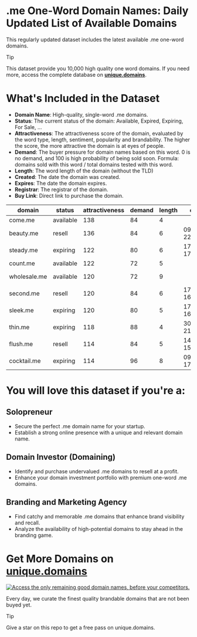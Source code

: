 
# .me One-Word Domain Names: Daily Updated List of Available Domains

This regularly updated dataset includes the latest available .me one-word domains.

> [!TIP]
> This dataset provide you 10,000 high quality one word domains.
> If you need more, access the complete database on **[unique.domains](https://unique.domains?utm_source=github&utm_medium=dataset&utm_campaign=.me&utm_content=description.top)**.

# What's Included in the Dataset

- **Domain Name**: High-quality, single-word .me domains.
- **Status**: The current status of the domain: Available, Expired, Expiring, For Sale, ...
- **Attractiveness**: The attractiveness score of the domain, evaluated by the word type, length, sentiment, popularity and brandability. The higher the score, the more attractive the domain is at eyes of people.
- **Demand**: The buyer pressure for domain names based on this word. 0 is no demand, and 100 is high probability of being sold soon. Formula: domains sold with this word / total domains tested with this word.
- **Length**: The word length of the domain (without the TLD)
- **Created**: The date the domain was created.
- **Expires**: The date the domain expires.
- **Registrar**: The registrar of the domain.
- **Buy Link**: Direct link to purchase the domain.

| domain       | status    | attractiveness | demand | length | created          | expires          | registrar        | sectors                              |
| ------------ | --------- | -------------- | ------ | ------ | ---------------- | ---------------- | ---------------- | ------------------------------------ |
| come.me      | available | 138            | 84     | 4      |                  |                  |                  | Business,Education,Technology        |
| beauty.me    | resell    | 136            | 84     | 6      | 09/09/2008 22:29 | 09/09/2025 22:29 | NameCheap, Inc.  | Fashion,Media,Retail                 |
| steady.me    | expiring  | 122            | 80     | 6      | 17/07/2008 17:28 | 17/07/2025 17:28 | GoDaddy.com, LLC | Business,Finance,Healthcare          |
| count.me     | available | 122            | 72     | 5      |                  |                  |                  | Business,Finance,General             |
| wholesale.me | available | 120            | 72     | 9      |                  |                  |                  | Business,Food and Beverage,Retail    |
| second.me    | resell    | 120            | 84     | 6      | 17/07/2008 16:45 | 17/07/2027 16:45 | GoDaddy.com, LLC | General,Mathematics                  |
| sleek.me     | expiring  | 120            | 80     | 5      | 17/07/2008 16:18 | 17/07/2025 16:18 | Dynadot Inc      | Automotive,Fashion,Technology        |
| thin.me      | expiring  | 118            | 88     | 4      | 30/07/2008 21:37 | 30/07/2025 21:37 | Dynadot Inc      | Fashion,Food and Beverage,Healthcare |
| flush.me     | resell    | 114            | 84     | 5      | 14/08/2024 15:15 | 14/08/2025 15:15 | Edomains LLC     | Business,Finance,Media               |
| cocktail.me  | expiring  | 114            | 96     | 8      | 09/07/2008 17:02 | 09/07/2025 17:02 | Cronon GmbH      | Food and Beverage,Hospitality        |

# You will love this dataset if you're a:

## Solopreneur

- Secure the perfect .me domain name for your startup.
- Establish a strong online presence with a unique and relevant domain name.

## Domain Investor (Domaining)

- Identify and purchase undervalued .me domains to resell at a profit.
- Enhance your domain investment portfolio with premium one-word .me domains.

## Branding and Marketing Agency

- Find catchy and memorable .me domains that enhance brand visibility and recall.
- Analyze the availability of high-potential domains to stay ahead in the branding game.

# Get More Domains on [unique.domains](https://unique.domains?utm_source=github&utm_medium=dataset&utm_campaign=.me&utm_content=description.bottom)

[![Access the only remaining good domain names, before your competitors.](https://github.me/UniqueDomains/me-oneword-domains/blob/main/unique.domains.jpg?raw=true)](https://unique.domains?utm_source=github&utm_medium=dataset&utm_campaign=.me&utm_content=description.image)

Every day, we curate the finest quality brandable domains that are not been buyed yet.

> [!TIP]
> Give a star on this repo to get a free pass on unique.domains.
        